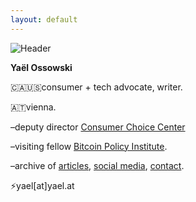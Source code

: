 ```yaml
---
layout: default
---
```

![Header](https://yaeloss.github.io/yaelat.github.io/assets/images/head.png)

  <p><b>Yaël Ossowski</b></p>
  
  <p>🇨🇦🇺🇸consumer + tech advocate, writer.
  
  <p>🇦🇹vienna.</p>

  <p>–deputy director <a href="https://consumerchoicecenter.org">Consumer Choice Center</a></p>
    
  <p>–visiting fellow <a href="https://www.btcpolicy.org/authors/yael-ossowski">Bitcoin Policy Institute</a>.</p>
          
  <p>–archive of <a href="http:/yael.ca/">articles</a>, <a href="/links">social media</a>, <a href="/contact">contact</a>.</p>

  <p>&#9889;yael[at]yael.at</p>
